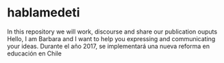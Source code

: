# hablamedeti
In this repository we will work, discourse and share our publication ouputs
Hello, I am Barbara and I want to help you expressing and communicating your ideas.
Durante el año 2017, se implementará una nueva reforma en educación en Chile
